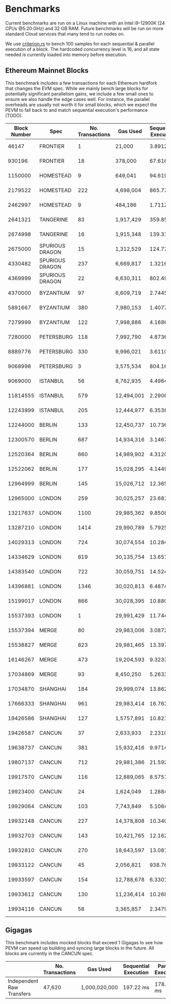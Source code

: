 # Benchmarks

Current benchmarks are run on a Linux machine with an Intel i9-12900K (24 CPUs @5.20 GHz) and 32 GB RAM. Future benchmarks will be run on more standard Cloud services that many tend to run nodes on.

We use [criterion.rs](https://github.com/bheisler/criterion.rs) to bench 100 samples for each sequential & parallel execution of a block. The hardcoded concurrency level is 16, and all state needed is currently loaded into memory before execution.

## Ethereum Mainnet Blocks

This benchmark includes a few transactions for each Ethereum hardfork that changes the EVM spec. While we mainly bench large blocks for potentially significant parallelism gains, we include a few small ones to ensure we also handle the edge cases well. For instance, the parallel overheads are usually not worth it for small blocks, which we expect the PEVM to fall back to and match sequential execution's performance (TODO).

| Block Number | Spec            | No. Transactions | Gas Used   | Sequential Execution | Parallel Execution | P / S    |
| ------------ | --------------- | ---------------- | ---------- | -------------------- | ------------------ | -------- |
| 46147        | FRONTIER        | 1                | 21,000     | 3.8912 µs            | 5.5717 µs          | 1.43     |
| 930196       | FRONTIER        | 18               | 378,000    | 67.616 µs            | 135.03 µs          | 2        |
| 1150000      | HOMESTEAD       | 9                | 649,041    | 94.619 µs            | 149.28 µs          | 1.58     |
| 2179522      | HOMESTEAD       | 222              | 4,698,004  | 865.77 µs            | 1.7026 ms          | 1.97     |
| 2462997      | HOMESTEAD       | 9                | 484,186    | 1.7112 ms            | 1.9037 ms          | 1.11     |
| 2641321      | TANGERINE       | 83               | 1,917,429  | 359.85 µs            | 725.39 µs          | 2.02     |
| 2674998      | TANGERINE       | 16               | 1,915,348  | 139.31 µs            | 154.12 µs          | 1.11     |
| 2675000      | SPURIOUS DRAGON | 15               | 1,312,529  | 124.77 µs            | 155.23 µs          | 1.24     |
| 4330482      | SPURIOUS DRAGON | 237              | 6,669,817  | 1.3216 ms            | 760.24 ms          | **0.58** |
| 4369999      | SPURIOUS DRAGON | 22               | 6,630,311  | 802.49 µs            | 422.65 µs          | **0.53** |
| 4370000      | BYZANTIUM       | 97               | 6,609,719  | 2.7445 ms            | 4.1716 ms          | 1.52     |
| 5891667      | BYZANTIUM       | 380              | 7,980,153  | 1.4077 ms            | 2.8973 ms          | 2.06     |
| 7279999      | BYZANTIUM       | 122              | 7,998,886  | 4.1686 ms            | 1.6511 ms          | **0.4**  |
| 7280000      | PETERSBURG      | 118              | 7,992,790  | 4.8736 ms            | 2.7334 ms          | **0.56** |
| 8889776      | PETERSBURG      | 330              | 9,996,021  | 3.6110 ms            | 1.9057 ms          | **0.53** |
| 9068998      | PETERSBURG      | 3                | 3,575,534  | 804.16 µs            | 1.0061 µs          | 1.25     |
| 9069000      | ISTANBUL        | 56               | 8,762,935  | 4.4964 ms            | 4.1332 ms          | **0.92** |
| 11814555     | ISTANBUL        | 579              | 12,494,001 | 2.2906 ms            | 4.5204 ms          | 1.97     |
| 12243999     | ISTANBUL        | 205              | 12,444,977 | 6.3538 ms            | 4.8390 ms          | **0.76** |
| 12244000     | BERLIN          | 133              | 12,450,737 | 10.736 ms            | 10.743 ms          | 1        |
| 12300570     | BERLIN          | 687              | 14,934,316 | 3.1467 ms            | 5.0001 ms          | 1.59     |
| 12520364     | BERLIN          | 660              | 14,989,902 | 4.3120 ms            | 6.4414 ms          | 1.49     |
| 12522062     | BERLIN          | 177              | 15,028,295 | 4.1449 ms            | 3.1534 ms          | **0.76** |
| 12964999     | BERLIN          | 145              | 15,026,712 | 12.365 ms            | 12.072 ms          | **0.98** |
| 12965000     | LONDON          | 259              | 30,025,257 | 23.681 ms            | 11.040 ms          | **0.47** |
| 13217637     | LONDON          | 1100             | 29,985,362 | 9.8508 ms            | 9.0332 ms          | **0.92** |
| 13287210     | LONDON          | 1414             | 29,990,789 | 5.7925 ms            | 12.937 ms          | 2.23     |
| 14029313     | LONDON          | 724              | 30,074,554 | 10.284 ms            | 4.1363 ms          | **0.4**  |
| 14334629     | LONDON          | 819              | 30,135,754 | 13.651 ms            | 8.8894 ms          | **0.65** |
| 14383540     | LONDON          | 722              | 30,059,751 | 14.524 ms            | 8.2944 ms          | **0.57** |
| 14396881     | LONDON          | 1346             | 30,020,813 | 6.4874 ms            | 10.378 ms          | 1.6      |
| 15199017     | LONDON          | 866              | 30,028,395 | 10.880 ms            | 5.9462 µs          | **0.55** |
| 15537393     | LONDON          | 1                | 29,991,429 | 11.744 µs            | 25.956 µs          | 2.21     |
| 15537394     | MERGE           | 80               | 29,983,006 | 3.0872 ms            | 2.5540 ms          | **0.83** |
| 15538827     | MERGE           | 823              | 29,981,465 | 13.397 ms            | 10.193 ms          | **0.76** |
| 16146267     | MERGE           | 473              | 19,204,593 | 9.3233 ms            | 4.2923 ms          | **0.46** |
| 17034869     | MERGE           | 93               | 8,450,250  | 5.2633 ms            | 3.5575 ms          | **0.68** |
| 17034870     | SHANGHAI        | 184              | 29,999,074 | 13.862 ms            | 12.888 ms          | **0.93** |
| 17666333     | SHANGHAI        | 961              | 29,983,414 | 16.763 ms            | 11.714 ms          | **0.7**  |
| 19426586     | SHANGHAI        | 127              | 1,5757,891 | 10.821 ms            | 13.055 ms          | 1.21     |
| 19426587     | CANCUN          | 37               | 2,633,933  | 2.2310 ms            | 1.4987 ms          | **0.67** |
| 19638737     | CANCUN          | 381              | 15,932,416 | 9.9714 ms            | 9.6187 ms          | **0.96** |
| 19807137     | CANCUN          | 712              | 29,981,386 | 21.592 ms            | 16.480 ms          | **0.76** |
| 19917570     | CANCUN          | 116              | 12,889,065 | 8.5751 ms            | 6.6900 ms          | **0.78** |
| 19923400     | CANCUN          | 24               | 1,624,049  | 1.2884 ms            | 1.4653 ms          | 1.14     |
| 19929064     | CANCUN          | 103              | 7,743,849  | 5.1064 ms            | 4.4120 ms          | **0.86** |
| 19932148     | CANCUN          | 227              | 14,378,808 | 10.340 ms            | 8.6654 ms          | **0.84** |
| 19932703     | CANCUN          | 143              | 10,421,765 | 12.162 ms            | 7.7181 ms          | **0.63** |
| 19932810     | CANCUN          | 270              | 18,643,597 | 13.081 ms            | 11.436 ms          | **0.87** |
| 19933122     | CANCUN          | 45               | 2,056,821  | 938.76 µs            | 834.02 µs          | **0.89** |
| 19933597     | CANCUN          | 154              | 12,788,678 | 6.3301 ms            | 5.7545 ms          | **0.91** |
| 19933612     | CANCUN          | 130              | 11,236,414 | 10.268 ms            | 5.6551 ms          | **0.55** |
| 19934116     | CANCUN          | 58               | 3,365,857  | 2.3479 ms            | 1.7149 ms          | **0.73** |

## Gigagas

This benchmark includes mocked blocks that exceed 1 Gigagas to see how PEVM can speed up building and syncing large blocks in the future. All blocks are currently in the CANCUN spec.

|                           | No. Transactions | Gas Used      | Sequential Execution | Parallel Execution | P / S   |
| ------------------------- | ---------------- | ------------- | -------------------- | ------------------ | ------- |
| Independent Raw Transfers | 47,620           | 1,000,020,000 | 197.22 ms            | 178.64 ms          | **91%** |
